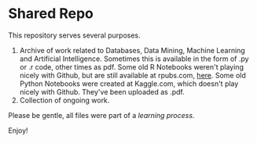 # Shared Repo

This repository serves several purposes.
  1. Archive of work related to Databases, Data Mining, Machine Learning and Artificial Intelligence. Sometimes this is available in the form of .py or .r code, other times as pdf. Some old R Notebooks weren't playing nicely with Github, but are still available at rpubs.com, [here](https://rpubs.com/GMortensen). Some old Python Notebooks were created at Kaggle.com, which doesn't play nicely with Github. They've been uploaded as .pdf.  
  2. Collection of ongoing work.  
  
Please be gentle, all files were part of a _learning process_.

Enjoy!

